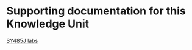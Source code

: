 # Supporting documentation for this Knowledge Unit

[SY485J labs](../../Course%20Documents/SY485J%20REVERSE%20ENGINEERING)
